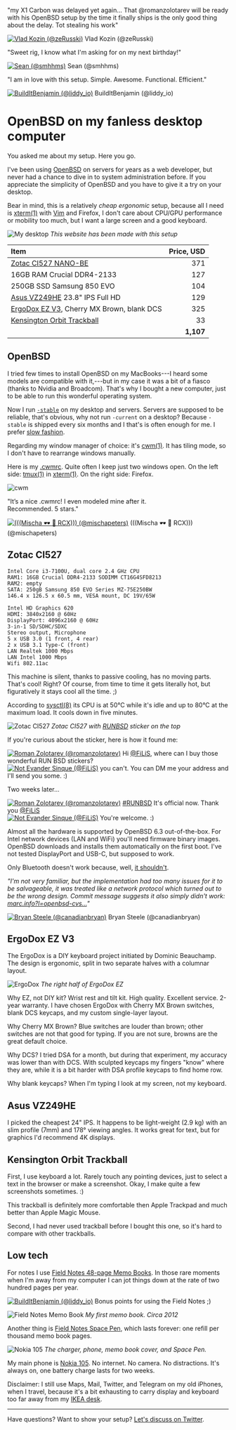 "my X1 Carbon was delayed yet again... That @romanzolotarev will be ready
with his OpenBSD setup by the time it finally ships is the only good thing
about the delay. Tot stealing his work" <div class="quote"><a
href="https://mobile.twitter.com/zeRusski/status/930362868440162304"><img
src="/avatars/zeRusski.jpeg"
title="14 Nov 2017"
alt="Vlad Kozin (@zeRusski)" class="quote__avatar"></a><span class="quote__name">
Vlad Kozin (@zeRusski)</span></div>

"Sweet rig, I know what I'm asking for on my next birthday!" <div class="quote"><a
href="https://mobile.twitter.com/smhhms/status/909899624948920320"><img
src="/avatars/smhhms.jpeg"
title="18 Sep 2017"
alt="Sean (@smhhms)" class="quote__avatar"></a><span class="quote__name">
Sean (@smhhms)</span></div>

"I am in love with this setup. Simple. Awesome. Functional. Efficient." <div class="quote"><a
href="https://mobile.twitter.com/liddy_io/status/989840013650288640"><img
src="/avatars/liddy_io.jpeg"
title="27 Apr 2018"
alt="BuildItBenjamin (@liddy_io)" class="quote__avatar"></a><span class="quote__name">
BuildItBenjamin (@liddy_io)</span></div>

# OpenBSD on my fanless desktop computer

You asked me about my setup. Here you go.

I've been using [OpenBSD](/openbsd/why.html) on servers for years as a web
developer, but never had a chance to dive in to system administration
before. If you appreciate the simplicity of OpenBSD and you have to give
it a try on your desktop.

Bear in mind, this is a relatively _cheap ergonomic_ setup, because all I
need is [xterm(1)](http://man.openbsd.org/xterm.1) with [Vim](/vim.html)
and Firefox, I don't care about CPU/GPU performance or mobility too much,
but I want a large screen and a good keyboard.

![My desktop](/setup.jpeg "2017")
_This website has been made with this setup_

Item                                           | Price, USD
:--                                            | --:
[Zotac CI527 NANO-BE][z]                       | 371
16GB RAM Crucial DDR4-2133                     | 127
250GB SSD Samsung 850 EVO                      | 104
[Asus VZ249HE][a] 23.8" IPS Full HD                | 129
[ErgoDox EZ V3][e], Cherry MX Brown, blank DCS | 325
[Kensington Orbit Trackball][k]                | 33
                                               | **1,107**
[a]: https://www.asus.com/Monitors/VZ249HE/
[k]: https://www.kensington.com/us/us/4493/k72337us/orbit-trackball-with-scroll-ring
[e]: https://ergodox-ez.com/products/ergodox-ez-original-standalone?variant=40172496643
[z]: https://www.zotac.com/us/product/mini_pcs/ci527-nano

## OpenBSD

I tried few times to install OpenBSD on my MacBooks---I heard some models
are compatible with it,---but in my case it was a bit of a fiasco
(thanks to Nvidia and Broadcom). That's why I bought a new computer, just
to be able to run this wonderful operating system.

Now I run [`-stable`](https://www.openbsd.org/stable.html) on my desktop
and servers. Servers are supposed to be reliable, that's obvious, why not
run `-current` on a desktop? Because `-stable` is shipped every six months
and I that's is often enough for me. I prefer [slow
fashion](https://www.youtube.com/watch?v=Wiw3YcwGwrU).

Regarding my window manager of choice: it's
[cwm(1)](http://man.openbsd.org/cwm.1). It has tiling mode, so I don't
have to rearrange windows manually.

Here is my [.cwmrc](/openbsd/cwmrc). Quite often I keep just two windows
open. On the left side: [tmux(1)](http://man.openbsd.org/tmux.1) in
[xterm(1)](http://man.openbsd.org/xterm.1). On the right side: Firefox.

![cwm](/cwm.jpeg)

"It’s a nice .cwmrc! I even modeled mine after it.<br>Recommended. 5&nbsp;stars." <div class="quote"><a
href="https://mobile.twitter.com/mischapeters/status/987004963682430976"><img
src="/avatars/mischapeters.jpeg"
title="19 Apr 2018"
alt="(((Mischa &#x1F576; &#x1F421; RCX))) (@mischapeters)" class="quote__avatar"></a><span class="quote__name">
(((Mischa &#x1F576; &#x1F421; RCX))) (@mischapeters)</span></div>

## Zotac CI527

    Intel Core i3-7100U, dual core 2.4 GHz CPU
    RAM1: 16GB Crucial DDR4-2133 SODIMM CT16G4SFD8213
    RAM2: empty
    SATA: 250gB Samsung 850 EVO Series MZ-75E250BW
    146.4 x 126.5 x 60.5 mm, VESA mount, DC 19V/65W

    Intel HD Graphics 620
    HDMI: 3840x2160 @ 60Hz
    DisplayPort: 4096x2160 @ 60Hz
    3-in-1 SD/SDHC/SDXC
    Stereo output, Microphone
    5 x USB 3.0 (1 front, 4 rear)
    2 x USB 3.1 Type-C (front)
    LAN Realtek 1000 Mbps
    LAN Intel 1000 Mbps
    Wifi 802.11ac

This machine is silent, thanks to passive cooling, has no moving parts.
That's cool! Right? Of course, from time to time it gets literally hot,
but figuratively it stays cool all the time. ;)

According to [sysctl(8)](https://man.openbsd.org/sysctl.8) its CPU is at
50&deg;C while it's idle and up to 80&deg;C at the maximum load. It cools
down in five minutes.

![Zotac CI527](/zotac-ci527.jpeg)
_Zotac CI527 with [RUNBSD](http://runbsd.info/) sticker on the top_

If you're curious about the sticker, here is how it found me:

<div class="quote"><a
href="https://mobile.twitter.com/romanzolotarev/status/925424605367623680"><img
src="/avatars/romanzolotarev.jpeg"
title="31 Oct 2017"
alt="Roman Zolotarev (@romanzolotarev)" class="quote__avatar"></a><span class="quote__text">
Hi <a href="https://mobile.twitter.com/FiLiS">@FiLiS</a>, where can I buy those wonderful RUN BSD stickers?</span></div>

<div class="quote"><a
href="https://mobile.twitter.com/FiLiS/status/925425396941770755"><img
src="/avatars/FiLiS.jpeg"
title="31 Oct 2017"
alt="Not Evander Sinque (@FiLiS)" class="quote__avatar"></a><span class="quote__text">
you can't. You can DM me your address and I'll send you some. :)</span></div>

Two weeks later...

<div class="quote"><a href="https://mobile.twitter.com/romanzolotarev/status/931467864896409600">
<img src="/avatars/romanzolotarev.jpeg" class="quote__avatar" title="17 Nov 2017" alt="Roman Zolotarev (@romanzolotarev)"></a>
<span class="quote__text"><a href="https://mobile.twitter.com/hashtag/RUNBSD">#RUNBSD</a> It's official now. Thank you <a href="https://mobile.twitter.com/FiLiS">@FiLiS</a></span></div>

<div class="quote"><a href="https://mobile.twitter.com/FiLiS/status/931619067185811459">
<img src="/avatars/FiLiS.jpeg" class="quote__avatar" title="17 Nov 2017" alt="Not Evander Sinque (@FiLiS)"></a>
<span class="quote__text">You're welcome. :)</span></div>

Almost all the hardware is supported by OpenBSD 6.3 out-of-the-box. For
Intel network devices (LAN and WiFi) you'll need firmware binary images.
OpenBSD downloads and installs them automatically on the first boot. I've
not tested DisplayPort and USB-C, but supposed to work.

Only Bluetooth doesn't work because, well, [it
shouldn't](https://marc.info/?l=openbsd-cvs&m=140511572108715&w=2).

_"I'm not very familiar, but the implementation had too many issues for it to be salvageable, it was treated like a network protocol which turned out to be the wrong design. Commit message suggests it also simply didn't work: <a href="https://marc.info/?l=openbsd-cvs&m=140511572108715&w=2">marc.info?l=openbsd-cvs...</a>"_
<div class="quote"><a href="https://mobile.twitter.com/canadianbryan/status/984782198887911425">
<img src="/avatars/canadianbryan.jpeg" class="quote__avatar" title="13 Apr 2018" alt="Bryan Steele (@canadianbryan)"></a>
<span class="quote__name">Bryan Steele (@canadianbryan)</span></div>

## ErgoDox EZ V3

The ErgoDox is a DIY keyboard project initiated by Dominic Beauchamp. The
design is ergonomic, split in two separate halves with a columnar layout.

![ErgoDox](/ergodox-ez.jpeg)
_The right half of ErgoDox EZ_

Why EZ, not DIY kit? Wrist rest and tilt kit. High quality. Excellent
service. 2-year warranty. I have chosen ErgoDox with Cherry MX Brown
switches, blank DCS keycaps, and my custom single-layer layout.

Why Cherry MX Brown? Blue switches are louder than brown; other
switches are not that good for typing. If you are not sure, browns are the
great default choice.

Why DCS? I tried DSA for a month, but during that experiment, my
accuracy was lower than with DCS. With sculpted keycaps my fingers "know"
where they are, while it is a bit harder with DSA profile keycaps to find
home row.

Why blank keycaps? When I'm typing I look at my screen, not my keyboard.

## Asus VZ249HE

I picked the cheapest 24" IPS. It happens to be light-weight (2.9 kg) with
an slim profile (7mm) and 178&deg; viewing angles. It works great for
text, but for graphics I'd recommend 4K displays.

## Kensington Orbit Trackball

First, I use keyboard a lot. Rarely touch any pointing devices, just to
select a text in the browser or make a screenshot. Okay, I make quite a
few screenshots sometimes. :)

This trackball is definitely more comfortable then Apple Trackpad and much
better than Apple Magic Mouse.

Second, I had never used trackball before I bought this one, so it's hard
to compare with other trackballs.

## Low tech

For notes I use [Field Notes 48-page Memo Books][m]. In those
rare moments when I'm away from my computer I can jot things down at the
rate of two hundred pages per year.

<div class="quote"><a
href="https://mobile.twitter.com/liddy_io/status/910086740223946753"><img
src="/avatars/liddy_io.jpeg"
title="19 Sep 2017"
alt="BuildItBenjamin (@liddy_io)" class="quote__avatar"></a><span class="quote__text">
Bonus points for using the Field Notes ;)</span></div>

![Field Notes Memo Book](/field-notes-memo-book.jpeg)
_My first memo book. Circa 2012_

Another thing is [Field Notes Space Pen][s], which lasts forever: one
refill per thousand memo book pages.

![Nokia 105](/nokia-105.jpeg)
_The charger, phone, memo book cover, and Space Pen._

My main phone is [Nokia
105](https://www.nokia.com/en_int/phones/nokia-105). No internet. No
camera. No distractions. It's always on, one battery charge lasts for two
weeks.

Disclaimer: I still use Maps, Mail, Twitter, and Telegram on my old
iPhones, when I travel, because it's a bit exhausting to carry display and
keyboard too far away from my [IKEA desk][i].

[s]: https://fieldnotesbrand.com/products/space-pen
[m]: https://fieldnotesbrand.com/products/original-kraft
[i]: https://www.ikea.com/us/en/catalog/products/S39932699/

---

Have questions? Want to show your setup? [Let's discuss on
Twitter](https://mobile.twitter.com/romanzolotarev/status/909807483149066248).
